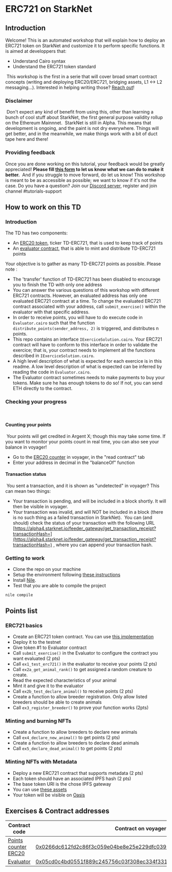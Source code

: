 # ERC721 on StarkNet 

## Introduction
Welcome! This is an automated workshop that will explain how to deploy an ERC721 token on StarkNet and customize it to perform specific functions.
It is aimed at developpers that:
- Understand Cairo syntax
- Understand the ERC721 token standard

​
This workshop is the first in a serie that will cover broad smart contract concepts (writing and deploying ERC20/ERC721, bridging assets, L1 <-> L2 messaging...). 
Interested in helping writing those? [Reach out](https://twitter.com/HenriLieutaud)!
​

### Disclaimer
​
Don't expect any kind of benefit from using this, other than learning a bunch of cool stuff about StarkNet, the first general purpose validity rollup on the Ethereum Mainnnet.
​
StarkNet is still in Alpha. This means that development is ongoing, and the paint is not dry everywhere. Things will get better, and in the meanwhile, we make things work with a bit of duct tape here and there!
​

### Providing feedback
Once you are done working on this tutorial, your feedback would be greatly appreciated! 
**Please fill [this form](https://forms.reform.app/starkware/untitled-form-4/kaes2e) to let us know what we can do to make it better.** 
​
And if you struggle to move forward, do let us know! This workshop is meant to be as accessible as possible; we want to know if it's not the case.
​
Do you have a question? Join our [Discord server](https://discord.gg/YHz7drT3), register and join channel #tutorials-support
​

## How to work on this TD
### Introduction
The TD has two components:
- An [ERC20 token](contracts/token/TDERC20.cairo), ticker TD-ERC721, that is used to keep track of points 
- An [evaluator contract](contracts/Evaluator.cairo), that is able to mint and distribute TD-ERC721 points

Your objective is to gather as many TD-ERC721 points as possible. Please note :
- The 'transfer' function of TD-ERC721 has been disabled to encourage you to finish the TD with only one address
- You can answer the various questions of this workshop with different ERC721 contracts. However, an evaluated address has only one evaluated ERC721 contract at a time. To change the evaluated ERC721 contract associated with your address, call `submit_exercise()`  within the evaluator with that specific address.
- In order to receive points, you will have to do execute code in `Evaluator.cairo` such that the function `distribute_points(sender_address, 2)` is triggered, and distributes n points.
- This repo contains an interface `IExerciceSolution.cairo`. Your ERC721 contract will have to conform to this interface in order to validate the exercice; that is, your contract needs to implement all the functions described in `IExerciceSolution.cairo`. 
- A high level description of what is expected for each exercice is in this readme. A low level description of what is expected can be inferred by reading the code in `Evaluator.cairo`.
- The Evaluator contract sometimes needs to make payments to buy your tokens. Make sure he has enough tokens to do so! If not, you can send ETH directly to the contract.


### Checking your progress
​
#### Counting your points
​
Your points will get credited in Argent X; though this may take some time. If you want to monitor your points count in real time, you can also see your balance in voyager!
​
-   Go to the  [ERC20 counter](https://goerli.voyager.online/contract/0x0555750f277a7abd2d7abf4c16806554bd750eb26d87ce58c6cb13b2158dcbc1#readContract)  in voyager, in the "read contract" tab
-   Enter your address in decimal in the "balanceOf" function
​
#### [](https://github.com/l-henri/starknet-cairo-101/blob/main/README.md#transaction-status)Transaction status
​
You sent a transaction, and it is shown as "undetected" in voyager? This can mean two things:
​
-   Your transaction is pending, and will be included in a block shortly. It will then be visible in voyager.
-   Your transaction was invalid, and will NOT be included in a block (there is no such thing as a failed transaction in StarkNet).
​
You can (and should) check the status of your transaction with the following URL  [https://alpha4.starknet.io/feeder_gateway/get_transaction_receipt?transactionHash=](https://alpha4.starknet.io/feeder_gateway/get_transaction_receipt?transactionHash=)  , where you can append your transaction hash.
​

### Getting to work
- Clone the repo on your machine
- Setup the environment following [these instructions](https://starknet.io/docs/quickstart.html#quickstart)
- Install [Nile](https://github.com/OpenZeppelin/nile).
- Test that you are able to compile the project
```
nile compile
```

## Points list
### ERC721 basics
- Create an ERC721 token contract. You can use [this implementation](contracts/token/ERC721/)
- Deploy it to the testnet
- Give token #1 to Evaluator contract
- Call `submit_exercise()` in the Evaluator to configure the contract you want evaluated (2 pts)
- Call `ex1_test_erc721()` in the evaluator to receive your points (2 pts) 
- Call `ex2a_get_animal_rank()` to get assigned a random creature to create. 
- Read the expected characteristics of your animal 
- Mint it and give it to the evaluator
- Call `ex2b_test_declare_animal()` to receive points (2 pts)
- Create a function to allow breeder registration. Only allow listed breeders should be able to create animals
- Call `ex3_register_breeder()` to prove your function works (2pts)

### Minting and burning NFTs
- Create a function to allow breeders to declare new animals 
- Call `ex4_declare_new_animal()` to get points (2 pts)
- Create a function to allow breeders to declare dead animals
- Call `ex5_declare_dead_animal()` to get points (2 pts)

### Minting NFTs with Metadata
- Deploy a new ERC721 contract that supports metadata (2 pts)
- Each token should have an associated IPFS hash (2 pts)
- The base token URI is the chose IPFS gateway
- You can use [these assets](assets/)
- Your token will be visible on [Oasis](https://testnet.playoasis.xyz/)

## Exercises & Contract addresses 
|Contract code|Contract on voyager|
|---|---|
|[Points counter ERC20](contracts/token/ERC20/TDERC20.cairo)|[0x0266dc612fd2c86f3c059e04be8e25e229dfc039372a5318c71b7c3b8b1b37d0](https://goerli.voyager.online/contract/0x0266dc612fd2c86f3c059e04be8e25e229dfc039372a5318c71b7c3b8b1b37d0)|
|[Evaluator](contracts/Evaluator.cairo)|[0x05cd0c4bd0551f889c245756c03f308ec334f331c9d7297d93141b035d1bb982](https://goerli.voyager.online/contract/0x05cd0c4bd0551f889c245756c03f308ec334f331c9d7297d93141b035d1bb982)|

​
​